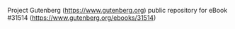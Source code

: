 Project Gutenberg (https://www.gutenberg.org) public repository for eBook #31514 (https://www.gutenberg.org/ebooks/31514)
